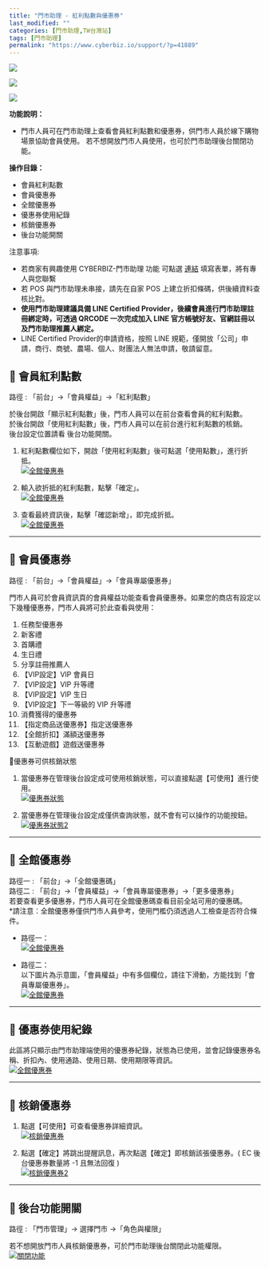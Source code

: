 ```yaml
---
title: "門市助理 - 紅利點數與優惠券"
last_modified: ""
categories: [門市助理,TW台灣站]
tags: [門市助理]
permalink: "https://www.cyberbiz.io/support/?p=41889"
---
```


![](https://www.cyberbiz.io/support/wp-content/uploads/適用站別.png)

[![](https://www.cyberbiz.io/support/wp-content/uploads/台灣站.png)](https://www.cyberbiz.io/support/?page_id=2490)

[![](https://www.cyberbiz.io/support/wp-content/uploads/門市助理.png)](https://www.cyberbiz.io/support/?page_id=42126)

**功能說明：**  

* 門市人員可在門市助理上查看會員紅利點數和優惠券，供門市人員於線下購物場景協助會員使用。 若不想開放門市人員使用，也可於門市助理後台關閉功能。

**操作目錄：**

* 會員紅利點數
* 會員優惠券
* 全館優惠券
* 優惠券使用紀錄
* 核銷優惠券
* 後台功能開關

注意事項:  

* 若商家有興趣使用 CYBERBIZ-門市助理 功能 可點選 [連結](https://docs.google.com/forms/d/e/1FAIpQLScAzqU3OckpsS-XBy3yvioKksDBazronFTuEl_RBonxCATHaQ/viewform) 填寫表單，將有專人與您聯繫
* 若 POS 與門市助理未串接，請先在自家 POS 上建立折扣條碼，供後續資料查核比對。
* **使用門市助理建議具備 LINE Certified Provider，後續會員進行門市助理註冊綁定時，可透過 QRCODE 一次完成加入 LINE 官方帳號好友、官網註冊以及門市助理推薦人綁定。**
* LINE Certified Provider的申請資格，按照 LINE 規範，僅開放「公司」申請，商行、商號、農場、個人、財團法人無法申請，敬請留意。

## 📌 會員紅利點數


路徑 : 「前台」→「會員權益」→「紅利點數」  

於後台開啟「顯示紅利點數」後，門市人員可以在前台查看會員的紅利點數。  
於後台開啟「使用紅利點數」後，門市人員可以在前台進行紅利點數的核銷。  
後台設定位置請看 後台功能開關。  


1. 紅利點數欄位如下，開啟「使用紅利點數」後可點選「使用點數」，進行折抵。  
[![全館優惠券](https://www.cyberbiz.io/support/wp-content/uploads/門市助理-紅利點數01.png)](https://www.cyberbiz.io/support/wp-content/uploads/門市助理-紅利點數01.png)



2. 輸入欲折抵的紅利點數，點擊「確定」。  
[![全館優惠券](https://www.cyberbiz.io/support/wp-content/uploads/門市助理-紅利點數02.png)](https://www.cyberbiz.io/support/wp-content/uploads/門市助理-紅利點數02.png)



3. 查看最終資訊後，點擊「確認新增」，即完成折抵。  
[![全館優惠券](https://www.cyberbiz.io/support/wp-content/uploads/門市助理-紅利點數03.png)](https://www.cyberbiz.io/support/wp-content/uploads/門市助理-紅利點數03.png)  

* * *

## 📌 會員優惠券


路徑 : 「前台」→「會員權益」→「會員專屬優惠券」  


門市人員可於會員資訊頁的會員權益功能查看會員優惠券。如果您的商店有設定以下幾種優惠券，門市人員將可於此查看與使用：



1. 任務型優惠券 
1. 新客禮
2. 首購禮
3. 生日禮
4. 分享註冊推薦人
5. 【VIP設定】VIP 會員日
6. 【VIP設定】VIP 升等禮
7. 【VIP設定】VIP 生日
8. 【VIP設定】下一等級的 VIP 升等禮
2. 消費獲得的優惠券 
1. 【指定商品送優惠券】指定送優惠券
2. 【全館折扣】滿額送優惠券
3. 【互動遊戲】遊戲送優惠券

📍優惠券可供核銷狀態

1. 當優惠券在管理後台設定成可使用核銷狀態，可以直接點選【可使用】進行使用。  
[![優惠券狀態](https://www.cyberbiz.io/support/wp-content/uploads/門市助理-優惠券01.png)](https://www.cyberbiz.io/support/wp-content/uploads/門市助理-優惠券01.png)



2. 當優惠券在管理後台設定成僅供查詢狀態，就不會有可以操作的功能按鈕。  
[![優惠券狀態2](https://www.cyberbiz.io/support/wp-content/uploads/門市助理-優惠券02.png)](https://www.cyberbiz.io/support/wp-content/uploads/門市助理-優惠券02.png)

* * *

## 📌 全館優惠券


路徑一 : 「前台」→「全館優惠碼」  
路徑二 : 「前台」→「會員權益」→「會員專屬優惠券」→「更多優惠券」  
若要查看更多優惠券，門市人員可在全館優惠碼查看目前全站可用的優惠碼。  
*請注意：全館優惠券僅供門市人員參考，使用門檻仍須透過人工檢查是否符合條件。   


* 路徑一：  
[![全館優惠券](https://www.cyberbiz.io/support/wp-content/uploads/門市助理-優惠券03.png)](https://www.cyberbiz.io/support/wp-content/uploads/門市助理-優惠券03.png)

* 路徑二：  
以下圖片為示意圖，「會員權益」中有多個欄位，請往下滑動，方能找到「會員專屬優惠券」。  
[![全館優惠券](https://www.cyberbiz.io/support/wp-content/uploads/門市助理-優惠券08.png)](https://www.cyberbiz.io/support/wp-content/uploads/門市助理-優惠券08.png)

* * *

## 📌 優惠券使用紀錄


此區將只顯示由門市助理端使用的優惠券紀錄，狀態為已使用，並會記錄優惠券名稱、折扣內、使用通路、使用日期、使用期限等資訊。  
[![全館優惠券](https://www.cyberbiz.io/support/wp-content/uploads/門市助理-優惠券04.png)](https://www.cyberbiz.io/support/wp-content/uploads/門市助理-優惠券04.png)

* * *

## 📌 核銷優惠券



1. 點選【可使用】可查看優惠券詳細資訊。   
[![核銷優惠券](https://www.cyberbiz.io/support/wp-content/uploads/門市助理-優惠券05.png)](https://www.cyberbiz.io/support/wp-content/uploads/門市助理-優惠券05.png)



2. 點選【確定】將跳出提醒訊息，再次點選【確定】即核銷該張優惠券。( EC 後台優惠券數量將 -1 且無法回復 )   
[![核銷優惠券2](https://www.cyberbiz.io/support/wp-content/uploads/門市助理-優惠券06.png)](https://www.cyberbiz.io/support/wp-content/uploads/門市助理-優惠券06.png)

* * *

## 📌 後台功能開關


路徑 : 「門市管理」→ 選擇門市 →「角色與權限」  

若不想開放門市人員核銷優惠券，可於門市助理後台關閉此功能權限。  
[![關閉功能](https://www.cyberbiz.io/support/wp-content/uploads/門市助理-優惠券07.png)](https://www.cyberbiz.io/support/wp-content/uploads/門市助理-優惠券07.png)


